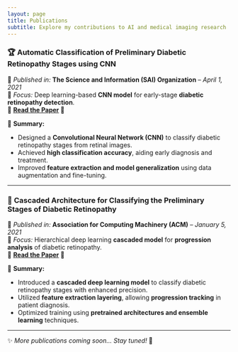 ```yaml
---
layout: page
title: Publications
subtitle: Explore my contributions to AI and medical imaging research
---
```


### 🏆 **Automatic Classification of Preliminary Diabetic Retinopathy Stages using CNN**  
📅 *Published in:* **The Science and Information (SAI) Organization** – *April 1, 2021*  
📖 *Focus:* Deep learning-based **CNN model** for early-stage **diabetic retinopathy detection**.  
🔗 **[Read the Paper](https://thesai.org/Publications/ViewPaper?Volume=12&Issue=2&Code=IJACSA&SerialNo=89) 📄**  

📝 **Summary:**  
- Designed a **Convolutional Neural Network (CNN)** to classify diabetic retinopathy stages from retinal images.  
- Achieved **high classification accuracy**, aiding early diagnosis and treatment.  
- Improved **feature extraction and model generalization** using data augmentation and fine-tuning.  

---

### 🏅 **Cascaded Architecture for Classifying the Preliminary Stages of Diabetic Retinopathy**  
📅 *Published in:* **Association for Computing Machinery (ACM)** – *January 5, 2021*  
📖 *Focus:* Hierarchical deep learning **cascaded model** for **progression analysis** of diabetic retinopathy.  
🔗 **[Read the Paper](https://dl.acm.org/doi/10.1145/3436829.3436854) 📄**  

📝 **Summary:**  
- Introduced a **cascaded deep learning model** to classify diabetic retinopathy stages with enhanced precision.  
- Utilized **feature extraction layering**, allowing **progression tracking** in patient diagnosis.  
- Optimized training using **pretrained architectures and ensemble learning** techniques.  

---

✨ *More publications coming soon... Stay tuned!* 🚀  
